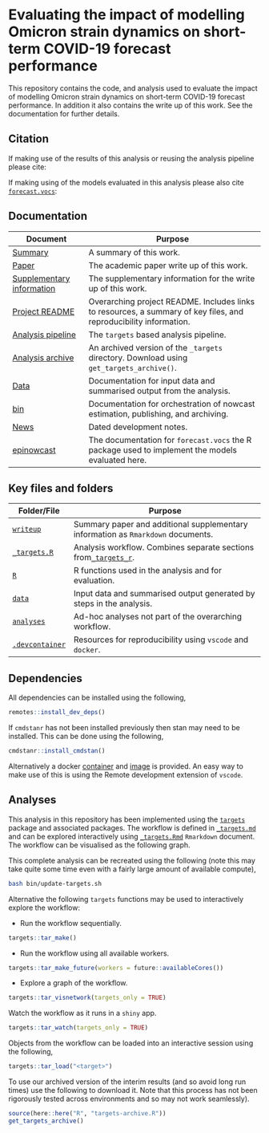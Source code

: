 
# Evaluating the impact of modelling Omicron strain dynamics on short-term COVID-19 forecast performance

This repository contains the code, and analysis used to evaluate the
impact of modelling Omicron strain dynamics on short-term COVID-19
forecast performance. In addition it also contains the write up of this
work. See the documentation for further details.

## Citation

If making use of the results of this analysis or reusing the analysis
pipeline please cite:

If making using of the models evaluated in this analysis please also
cite [`forecast.vocs`](https://epiforecasts.io/forecast.vocs):

## Documentation

| Document                                                                                                  | Purpose                                                                                                           |
|-----------------------------------------------------------------------------------------------------------|-------------------------------------------------------------------------------------------------------------------|
| [Summary](https://epiforecasts.io/eval-omicron-for-case-forecasting/)                                     | A summary of this work.                                                                                           |
| [Paper](https://epiforecasts.io/eval-omicron-for-case-forecasting/paper.pdf)                              | The academic paper write up of this work.                                                                         |
| [Supplementary information](https://epiforecasts.io/eeval-omicron-for-case-forecasting/si.html)           | The supplementary information for the write up of this work.                                                      |
| [Project README](https://github.com/epiforecasts/eval-omicron-for-case-forecasting)                       | Overarching project README. Includes links to resources, a summary of key files, and reproducibility information. |
| [Analysis pipeline](https://github.com/epiforecasts/eval-omicron-for-case-forecasting/main/_targets.md)   | The `targets` based analysis pipeline.                                                                            |
| [Analysis archive](https://github.com/epiforecasts/eval-omicron-for-case-forecasting/releases/tag/latest) | An archived version of the `_targets` directory. Download using `get_targets_archive()`.                          |
| [Data](https://github.com/epiforecasts/eval-omicron-for-case-forecasting/blob/main/data/README.md)        | Documentation for input data and summarised output from the analysis.                                             |
| [bin](https://github.com/epiforecasts/eval-omicron-for-case-forecasting/blob/main/bin/README.md)          | Documentation for orchestration of nowcast estimation, publishing, and archiving.                                 |
| [News](https://github.com/epiforecasts/eval-omicron-for-case-forecasting/blob/main/NEWS.md)               | Dated development notes.                                                                                          |
| [epinowcast](https://epiforecasts.io/forecast.vocs)                                                       | The documentation for `forecast.vocs` the R package used to implement the models evaluated here.                  |

## Key files and folders

| Folder/File                       | Purpose                                                                          |
|-----------------------------------|----------------------------------------------------------------------------------|
| [`writeup`](writeup/)             | Summary paper and additional supplementary information as `Rmarkdown` documents. |
| [`_targets.R`](_targets.R)        | Analysis workflow. Combines separate sections from[`_targets_r`](_targets_r).    |
| [`R`](R/)                         | R functions used in the analysis and for evaluation.                             |
| [`data`](data/)                   | Input data and summarised output generated by steps in the analysis.             |
| [`analyses`](analyses/)           | Ad-hoc analyses not part of the overarching workflow.                            |
| [`.devcontainer`](.devcontainer/) | Resources for reproducibility using `vscode` and `docker`.                       |

## Dependencies

All dependencies can be installed using the following,

``` r
remotes::install_dev_deps()
```

If `cmdstanr` has not been installed previously then stan may need to be
installed. This can be done using the following,

``` r
cmdstanr::install_cmdstan()
```

Alternatively a docker
[container](https://github.com/epiforecasts/eval-omicron-for-case-forecasting/blob/main/.devcontainer/Dockerfile)
and
[image](https://github.com/epiforecasts/eval-omicron-for-case-forecasting/pkgs/container/eval-omicron-for-case-forecasting)
is provided. An easy way to make use of this is using the Remote
development extension of `vscode`.

## Analyses

This analysis in this repository has been implemented using the
[`targets`](https://docs.ropensci.org/targets/) package and associated
packages. The workflow is defined in
[`_targets.md`](https://github.com/epiforecasts/eval-omicron-for-case-forecasting/blob/main/_targets.md)
and can be explored interactively using
[`_targets.Rmd`](https://github.com/epiforecasts/eval-omicron-for-case-forecasting/blob/main/_targets.Rmd)
`Rmarkdown` document. The workflow can be visualised as the following
graph.

This complete analysis can be recreated using the following (note this
may take quite some time even with a fairly large amount of available
compute),

``` bash
bash bin/update-targets.sh
```

Alternative the following `targets` functions may be used to
interactively explore the workflow:

-   Run the workflow sequentially.

``` r
targets::tar_make()
```

-   Run the workflow using all available workers.

``` r
targets::tar_make_future(workers = future::availableCores())
```

-   Explore a graph of the workflow.

``` r
targets::tar_visnetwork(targets_only = TRUE)
```

Watch the workflow as it runs in a `shiny` app.

``` r
targets::tar_watch(targets_only = TRUE)
```

Objects from the workflow can be loaded into an interactive session
using the following,

``` r
targets::tar_load("<target>")
```

To use our archived version of the interim results (and so avoid long
run times) use the following to download it. Note that this process has
not been rigorously tested across environments and so may not work
seamlessly).

``` r
source(here::here("R", "targets-archive.R"))
get_targets_archive()
```
